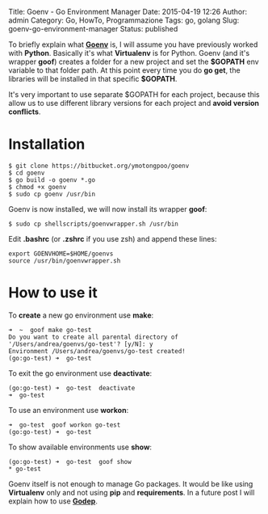 Title: Goenv - Go Environment Manager
Date: 2015-04-19 12:26
Author: admin
Category: Go, HowTo, Programmazione
Tags: go, golang
Slug: goenv-go-environment-manager
Status: published

To briefly explain what
[**Goenv**](https://bitbucket.org/ymotongpoo/goenv) is, I will assume
you have previously worked with **Python**. Basically it's what
**Virtualenv** is for Python. Goenv (and it's wrapper **goof**) creates
a folder for a new project and set the **\$GOPATH** env variable to that
folder path. At this point every time you do **go get**, the libraries
will be installed in that specific **\$GOPATH**.

It's very important to use separate \$GOPATH for each project, because
this allow us to use different library versions for each project and
**avoid version conflicts**.

Installation
============

``` {.toolbar:2 .lang:zsh .highlight:0 .decode:true}
$ git clone https://bitbucket.org/ymotongpoo/goenv
$ cd goenv
$ go build -o goenv *.go
$ chmod +x goenv
$ sudo cp goenv /usr/bin
```

Goenv is now installed, we will now install its wrapper **goof**:

``` {.toolbar:2 .lang:zsh .highlight:0 .decode:true}
$ sudo cp shellscripts/goenvwrapper.sh /usr/bin
```

Edit **.bashrc** (or **.zshrc** if you use zsh) and append these lines:

``` {.toolbar:2 .lang:zsh .decode:true}
export GOENVHOME=$HOME/goenvs
source /usr/bin/goenvwrapper.sh
```

How to use it
=============

To **create** a new go environment use **make**:

``` {.toolbar:2 .lang:default .highlight:0 .decode:true}
➜  ~  goof make go-test
Do you want to create all parental directory of '/Users/andrea/goenvs/go-test'? [y/N]: y
Environment /Users/andrea/goenvs/go-test created!
(go:go-test) ➜  go-test
```

To exit the go environment use **deactivate**:

``` {.toolbar:2 .lang:default .highlight:0 .decode:true}
(go:go-test) ➜  go-test  deactivate
➜  go-test
```

To use an environment use **workon**:

``` {.toolbar:2 .lang:default .highlight:0 .decode:true}
➜  go-test  goof workon go-test
(go:go-test) ➜  go-test
```

To show available environments use **show**:

``` {.toolbar:2 .lang:default .highlight:0 .decode:true}
(go:go-test) ➜  go-test  goof show
* go-test
```

Goenv itself is not enough to manage Go packages. It would be like using
**Virtualenv** only and not using **pip** and **requirements**. In a
future post I will explain how to use
[**Godep**](https://github.com/tools/godep).

 

 
